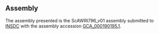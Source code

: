 

Assembly
--------

The assembly presented is the ScAWRI796\_v01 assembly submitted to
[INSDC](http://www.insdc.org) with the assembly accession
[GCA\_000190195.1](http://www.ebi.ac.uk/ena/data/view/GCA_000190195.1).
